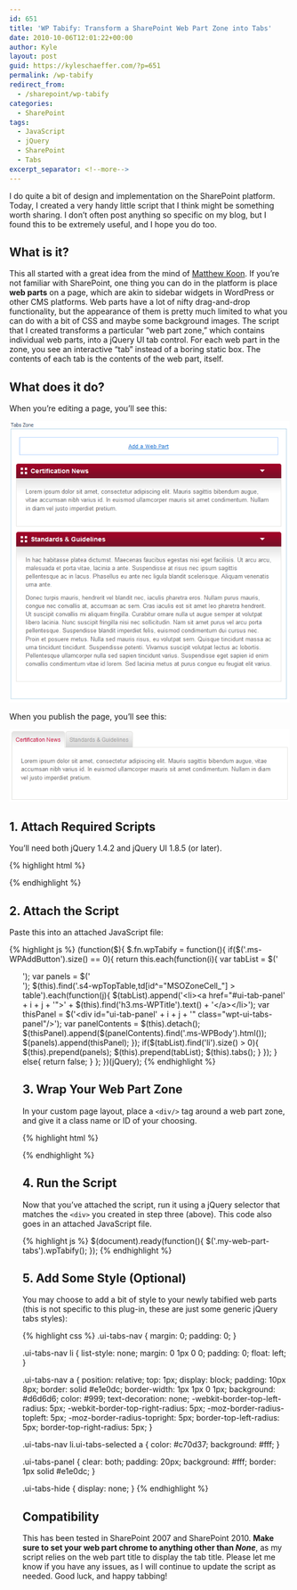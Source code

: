 ```yaml
---
id: 651
title: 'WP Tabify: Transform a SharePoint Web Part Zone into Tabs'
date: 2010-10-06T12:01:22+00:00
author: Kyle
layout: post
guid: https://kyleschaeffer.com/?p=651
permalink: /wp-tabify
redirect_from:
  - /sharepoint/wp-tabify
categories:
  - SharePoint
tags:
  - JavaScript
  - jQuery
  - SharePoint
  - Tabs
excerpt_separator: <!--more-->
---
```

I do quite a bit of design and implementation on the SharePoint platform. Today, I created a very handy little script that I think might be something worth sharing. I don’t often post anything so specific on my blog, but I found this to be extremely useful, and I hope you do too.<!--more-->

## What is it?

This all started with a great idea from the mind of [Matthew Koon](http://www.thesug.org/Blogs/matthew_koon/). If you’re not familiar with SharePoint, one thing you can do in the platform is place **web parts** on a page, which are akin to sidebar widgets in WordPress or other CMS platforms. Web parts have a lot of nifty drag-and-drop functionality, but the appearance of them is pretty much limited to what you can do with a bit of CSS and maybe some background images. The script that I created transforms a particular “web part zone,” which contains individual web parts, into a jQuery UI tab control. For each web part in the zone, you see an interactive “tab” instead of a boring static box. The contents of each tab is the contents of the web part, itself.

## What does it do?

When you’re editing a page, you’ll see this:

![](/assets/img/wptabify-edit-mode.png)

When you publish the page, you’ll see this:

![](/assets/img/wptabify-display-mode.png)

## 1. Attach Required Scripts

You’ll need both jQuery 1.4.2 and jQuery UI 1.8.5 (or later).

{% highlight html %}
<script type="text/javascript" src="http://ajax.googleapis.com/ajax/libs/jquery/1.4.2/jquery.min.js"></script>
<script type="text/javascript" src="http://ajax.googleapis.com/ajax/libs/jqueryui/1.8.5/jquery-ui.min.js"></script>
{% endhighlight %}

## 2. Attach the Script

Paste this into an attached JavaScript file:

{% highlight js %}
(function($){
  $.fn.wpTabify = function(){
    if($('.ms-WPAddButton').size() == 0){
      return this.each(function(i){
        var tabList = $('<ul class="wpt-ui-tabs-nav"/>');
        var panels = $('<div class="wpt-ui-tabs-wrapper"/>');
        $(this).find('.s4-wpTopTable,td[id^="MSOZoneCell_"] > table').each(function(j){
          $(tabList).append('<li><a href="#ui-tab-panel' + i + j + '">' + $(this).find('h3.ms-WPTitle').text() + '</a></li>');
          var thisPanel = $('<div id="ui-tab-panel' + i + j + '" class="wpt-ui-tabs-panel"/>');
          var panelContents = $(this).detach();
          $(thisPanel).append($(panelContents).find('.ms-WPBody').html());
          $(panels).append(thisPanel);
        });
        if($(tabList).find('li').size() > 0){
          $(this).prepend(panels);
          $(this).prepend(tabList);
          $(this).tabs();
        }
      });
    }
    else{
      return false;
    }
  };
})(jQuery);
{% endhighlight %}

## 3. Wrap Your Web Part Zone

In your custom page layout, place a `<div/>` tag around a web part zone, and give it a class name or ID of your choosing.

{% highlight html %}
<div class="my-web-part-tabs">
  <WebPartPages:WebPartZone id="zone1" runat="server" title="Tabs Zone"><ZoneTemplate></ZoneTemplate></WebPartPages:WebPartZone>
</div>
{% endhighlight %}

## 4. Run the Script

Now that you’ve attached the script, run it using a jQuery selector that matches the `<div>` you created in step three (above). This code also goes in an attached JavaScript file.

{% highlight js %}
$(document).ready(function(){
  $('.my-web-part-tabs').wpTabify();
});
{% endhighlight %}

## 5. Add Some Style (Optional)

You may choose to add a bit of style to your newly tabified web parts (this is not specific to this plug-in, these are just some generic jQuery tabs styles):

{% highlight css %}
.ui-tabs-nav {
    margin: 0;
    padding: 0;
}

.ui-tabs-nav li {
  list-style: none;
  margin: 0 1px 0 0;
  padding: 0;
  float: left;
}

.ui-tabs-nav a {
  position: relative;
  top: 1px;
  display: block;
  padding: 10px 8px;
  border: solid #e1e0dc;
  border-width: 1px 1px 0 1px;
  background: #d6d6d6;
  color: #999;
  text-decoration: none;
  -webkit-border-top-left-radius: 5px;
  -webkit-border-top-right-radius: 5px;
  -moz-border-radius-topleft: 5px;
  -moz-border-radius-topright: 5px;
  border-top-left-radius: 5px;
  border-top-right-radius: 5px;
}

.ui-tabs-nav li.ui-tabs-selected a {
  color: #c70d37;
  background: #fff;
}

.ui-tabs-panel {
  clear: both;
  padding: 20px;
  background: #fff;
  border: 1px solid #e1e0dc;
}

.ui-tabs-hide {
  display: none;
}
{% endhighlight %}

## Compatibility

This has been tested in SharePoint 2007 and SharePoint 2010. **Make sure to set your web part chrome to anything other than _None_**, as my script relies on the web part title to display the tab title. Please let me know if you have any issues, as I will continue to update the script as needed. Good luck, and happy tabbing!

